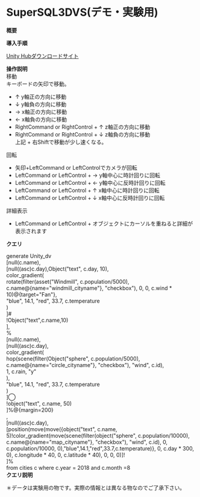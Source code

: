 # SuperSQL3DVS(デモ・実験用)
**概要**


**導入手順**

[Unity Hubダウンロードサイト](https://unity3d.com/jp/get-unity/download)

**操作説明**  
移動  
キーボードの矢印で移動。  
- ↑ y軸正の方向に移動
- ↓ y軸負の方向に移動
- → x軸正の方向に移動
- ← x軸負の方向に移動
- RightCommand or RightControl + ↑ z軸正の方向に移動
- RightCommand or RightControl + ↓ z軸負の方向に移動  
上記 + 右Shiftで移動が少し速くなる。

回転  
- 矢印+LeftCommand or LeftControlでカメラが回転
- LeftCommand or LeftControl + → y軸中心に時計回りに回転
- LeftCommand or LeftControl + ← y軸中心に反時計回りに回転
- LeftCommand or LeftControl + ↑ x軸中心に時計回りに回転
- LeftCommand or LeftControl + ↓ x軸中心に反時計回りに回転

詳細表示  
- LeftCommand or LeftControl + オブジェクトにカーソルを重ねると詳細が表示されます

**クエリ**

generate Unity_dv  
[null(c.name),  
	[null((asc)c.day),Object("text", c.day, 10),  
		color_gradient(  
			rotate(filter(asset("Windmill", c.population/5000), c.name@{name="windmill_cityname"}, "checkbox"), 0, 0, c.wind * 10)@{target="Fan"},  
			"blue", 14.1, "red", 33.7, c.temperature  
		)  
	]#  
	!Object("text",c.name,10)  
],  
%  
[null(c.name),  
	[null((asc)c.day),  
		color_gradient(  
			hop(scene(filter(Object("sphere", c.population/5000), c.name@{name="circle_cityname"}, "checkbox"), "wind", c.id),  
				1, c.rain, "y"  
			),  
			"blue", 14.1, "red", 33.7, c.temperature  
		)  
	]◯  
	!object("text", c.name, 50)  
]%@{margin=200}  
,  
[null((asc)c.day),  
	[position(move(move({object("text", c.name, 5)!color_gradient(move(scene(filter(object("sphere", c.population/10000), c.name@{name="map_cityname"}, "checkbox"), "wind", c.id), 0, c.population/10000, 0),"blue",14.1,"red",33.7,c.temperature)}, 0, c.day * 300, 0),
		c.longitude * 40, 0, c.latitude * 40), 0, 0, 0)]!  
]%  
from cities c where c.year = 2018 and c.month =8  
**クエリ説明**

＊データは実験用の物です。実際の情報とは異なる物なのでご了承下さい。
